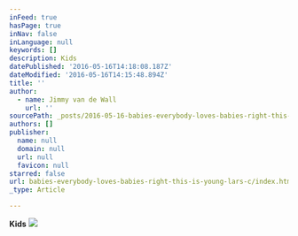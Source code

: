 ```yaml
---
inFeed: true
hasPage: true
inNav: false
inLanguage: null
keywords: []
description: Kids
datePublished: '2016-05-16T14:18:08.187Z'
dateModified: '2016-05-16T14:15:48.894Z'
title: ''
author:
  - name: Jimmy van de Wall
    url: ''
sourcePath: _posts/2016-05-16-babies-everybody-loves-babies-right-this-is-young-lars-c.md
authors: []
publisher:
  name: null
  domain: null
  url: null
  favicon: null
starred: false
url: babies-everybody-loves-babies-right-this-is-young-lars-c/index.html
_type: Article

---
```

**Kids**
![](https://the-grid-user-content.s3-us-west-2.amazonaws.com/a60a8d68-62cb-4b8e-8fc3-74f0b52dc83a.jpg)